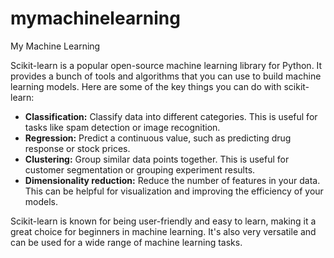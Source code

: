 # mymachinelearning

My Machine Learning

Scikit-learn is a popular open-source machine learning library for Python. It provides a bunch of tools and algorithms that you can use to build machine learning models.  Here are some of the key things you can do with scikit-learn:

* **Classification:** Classify data into different categories. This is useful for tasks like spam detection or image recognition.
* **Regression:** Predict a continuous value, such as predicting drug response or stock prices.
* **Clustering:** Group similar data points together. This is useful for customer segmentation or grouping experiment results.
* **Dimensionality reduction:** Reduce the number of features in your data. This can be helpful for visualization and improving the efficiency of your models.

Scikit-learn is known for being user-friendly and easy to learn, making it a great choice for beginners in machine learning. It's also very versatile and can be used for a wide range of machine learning tasks.
